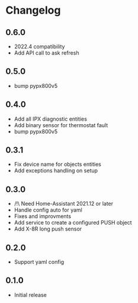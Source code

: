 # Changelog

## 0.6.0

- 2022.4 compatibility
- Add API call to ask refresh

## 0.5.0

- bump pypx800v5

## 0.4.0

- Add all IPX diagnostic entities
- Add binary sensor for thermostat fault
- bump pypx800v5

## 0.3.1

- Fix device name for objects entities
- Add exceptions handling on setup

## 0.3.0

- /!\ Need Home-Assistant 2021.12 or later
- Handle config auto for yaml
- Fixes and improvments
- Add service to create a configured PUSH object
- Add X-8R long push sensor

## 0.2.0

- Support yaml config

## 0.1.0

- Initial release
